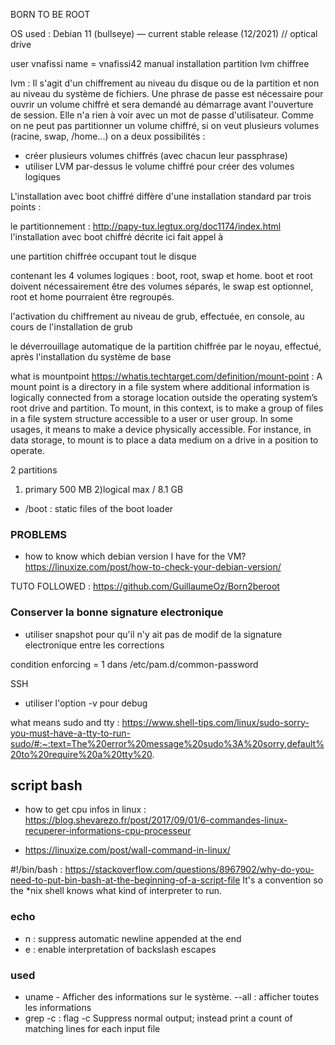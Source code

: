 BORN TO BE ROOT



OS used : Debian 11 (bullseye) — current stable release (12/2021) // optical drive


user vnafissi
name = vnafissi42
manual installation
partition lvm chiffree

lvm : Il s'agit d'un chiffrement au niveau du disque ou de la partition et non au niveau du système de fichiers. Une phrase de passe est nécessaire pour ouvrir un volume chiffré et sera demandé au démarrage avant l'ouverture de session. Elle n'a rien à voir avec un mot de passe d'utilisateur. Comme on ne peut pas partitionner un volume chiffré, si on veut plusieurs volumes (racine, swap, /home...) on a deux possibilités :
- créer plusieurs volumes chiffrés (avec chacun leur passphrase)
- utiliser LVM par-dessus le volume chiffré pour créer des volumes logiques

L'installation avec boot chiffré diffère d'une installation standard par trois points :

le partitionnement : http://papy-tux.legtux.org/doc1174/index.html l'installation avec boot chiffré décrite ici fait appel à

une partition chiffrée occupant tout le disque

contenant les 4 volumes logiques : boot, root, swap et home. boot et root doivent nécessairement être des volumes séparés, le swap est optionnel, root et home pourraient être regroupés.

l'activation du chiffrement au niveau de grub, effectuée, en console, au cours de l'installation de grub

le déverrouillage automatique de la partition chiffrée par le noyau, effectué, après l'installation du système de base

what is mountpoint https://whatis.techtarget.com/definition/mount-point : A mount point is a directory in a file system where additional information is logically connected  from a storage location outside the operating system’s root drive and partition.
To mount, in this context, is to make a group of files in a file system structure accessible to a user or user group. In some usages, it means to make a device physically accessible. For instance, in data storage, to mount is to place a data medium on a drive in a position to operate.

2 partitions
1) primary 500 MB
2)logical max / 8.1 GB

- /boot : static files of the boot loader


### PROBLEMS
- how to know which debian version I have for the VM? https://linuxize.com/post/how-to-check-your-debian-version/


TUTO FOLLOWED : https://github.com/GuillaumeOz/Born2beroot



### Conserver la bonne signature electronique
- utiliser snapshot pour qu'il n'y ait pas de modif de la signature electronique entre les corrections 


 condition enforcing = 1 dans /etc/pam.d/common-password


SSH
- utiliser l'option -v pour debug



what means sudo and tty : https://www.shell-tips.com/linux/sudo-sorry-you-must-have-a-tty-to-run-sudo/#:~:text=The%20error%20message%20sudo%3A%20sorry,default%20to%20require%20a%20tty%20.


## script bash

- how to get cpu infos in linux : https://blog.shevarezo.fr/post/2017/09/01/6-commandes-linux-recuperer-informations-cpu-processeur

- https://linuxize.com/post/wall-command-in-linux/

#!/bin/bash : https://stackoverflow.com/questions/8967902/why-do-you-need-to-put-bin-bash-at-the-beginning-of-a-script-file
It's a convention so the *nix shell knows what kind of interpreter to run.

### echo
- n : suppress automatic newline appended at the end
- e : enable interpretation of backslash escapes

### used
- uname - Afficher des informations sur le système.  --all : afficher toutes les informations
- grep -c : flag -c Suppress normal output; instead print a count of matching lines for each input file
